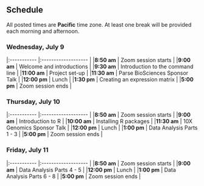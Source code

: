 ## Schedule

All posted times are **Pacific** time zone. At least one break will be provided each morning and afternoon.

### Wednesday, July 9

|:----------- |:------------------- |
|**8:50 am**  | Zoom session starts |
|**9:00 am**  | Welcome and introductions |
|**9:30 am**  | Introduction to the command line |
|**11:00 am**  | Project set-up |
|**11:30 am**  | Parse BioSciences Sponsor Talk |
|**12:00 pm**  | Lunch |
|**1:30 pm**  | Creating an expression matrix |
|**5:00 pm** | Zoom session ends |

### Thursday, July 10

|:----------- |:------------------- |
|**8:50 am**  | Zoom session starts |
|**9:00 am**  | Introduction to R |
|**10:00 am**  | Installing R packages |
|**11:30 am**   | 10X Genomics Sponsor Talk  |
|**12:00 pm**  | Lunch |
|**1:00 pm**  | Data Analysis Parts 1 - 3  |
|**5:00 pm** | Zoom session ends |

### Friday, July 11

|:----------- |:------------------- |
|**8:50 am**  | Zoom session starts |
|**9:00 am**   | Data Analysis Parts 4 - 5  |
|**12:00 pm**  | Lunch |
|**1:00 pm**   | Data Analysis Parts 6 - 8  |
|**5:00 pm** | Zoom session ends |

